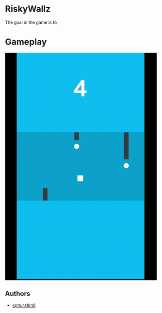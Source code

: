 
# RiskyWallz

The goal in the game is to 


# Gameplay

<img src="https://github.com/muratkrdl/RiskyWallz/blob/main/Gameplay.gif" width="500">

## Authors

- [@muratkrdl](https://github.com/muratkrdl)

